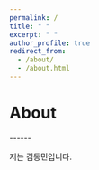 ```yaml
---
permalink: /
title: " "
excerpt: " "
author_profile: true
redirect_from: 
  - /about/
  - /about.html
---
```


<h1>About</h1>
------

저는 김동민입니다.

<!-- 저는 조선대학교 컴퓨터공학과 [스마트네트워킹 연구실](https://sites.google.com/view/smart-networking/member)에서 석사 과정에 진학 중이며, 차세대 무선통신과 심층 강화학습을 활용한 대규모 MIMO 시스템 최적화에 관심을 가지고 있습니다. 저의 주요 연구는 차세대 무선통신 시스템의 효율성 향상 및 무선 자원 문제 해결하기 위한 심층강화학습 기반의 자원 할당연구 입니다.

연구실에서 저의 역할은 심층 강화학습, 대규모 MIMO, 소프트웨어 정의 라디오, 자원 할당 영역에 대한 연구 조교를 담당하고 있으며, 비공식적으로 IoT 및 ICT 시스템 개발 및 연구를 수행하고 있습니다. 대외적으로 나주에 위치한 세지중학교에서 기초 프로그래밍을 주제로 소프트웨어 개발 강사로 5개월 간 근무한 경험이 있습니다. 저의 동기부여는 음악, 디자인 그리고 저의 개발 및 연구 경험을 정리하고 공유할 수 있는 [기술 블로그](https://young-it-time.tistory.com/)와 [소프트웨어 정의 라디오 데모 채널](https://www.youtube.com/channel/UCZI9JfPn_Nk6HVkl2aAj4xA)을 운영하는 것입니다. -->


<!-- I am a computer science and engineering MS student at Chosun University's Department of [Smart Networking Lab](https://sites.google.com/view/smart-networking/member) specializing in next-generation wireless networks with a keen interest in using deep reinforcement learning to optimize massive MIMO systems. My research is focused on applying deep reinforcement learning techniques to wireless resource allocation problems.

Part of my role at university is being a Researching Assistant for the Deep reinforcement learning, Massive MIMO, and Resouce allocation areas. Outside of university, I also have experience as a software development tutor teaching middle school students a wide range of basic programming at Seji middle school for 5 months. My other motivations include music, design, and making [technical Blog](https://young-it-time.tistory.com/) and [SDR demo channel](https://www.youtube.com/channel/UCZI9JfPn_Nk6HVkl2aAj4xA). -->

<!-- This is the front page of a website that is powered by the [academicpages template](https://github.com/academicpages/academicpages.github.io) and hosted on GitHub pages. [GitHub pages](https://pages.github.com) is a free service in which websites are built and hosted from code and data stored in a GitHub repository, automatically updating when a new commit is made to the respository. This template was forked from the [Minimal Mistakes Jekyll Theme](https://mmistakes.github.io/minimal-mistakes/) created by Michael Rose, and then extended to support the kinds of content that academics have: publications, talks, teaching, a portfolio, blog posts, and a dynamically-generated CV. You can fork [this repository](https://github.com/academicpages/academicpages.github.io) right now, modify the configuration and markdown files, add your own PDFs and other content, and have your own site for free, with no ads! An older version of this template powers my own personal website at [stuartgeiger.com](http://stuartgeiger.com), which uses [this Github repository](https://github.com/staeiou/staeiou.github.io).

A data-driven personal website
======
Like many other Jekyll-based GitHub Pages templates, academicpages makes you separate the website's content from its form. The content & metadata of your website are in structured markdown files, while various other files constitute the theme, specifying how to transform that content & metadata into HTML pages. You keep these various markdown (.md), YAML (.yml), HTML, and CSS files in a public GitHub repository. Each time you commit and push an update to the repository, the [GitHub pages](https://pages.github.com/) service creates static HTML pages based on these files, which are hosted on GitHub's servers free of charge.

Many of the features of dynamic content management systems (like Wordpress) can be achieved in this fashion, using a fraction of the computational resources and with far less vulnerability to hacking and DDoSing. You can also modify the theme to your heart's content without touching the content of your site. If you get to a point where you've broken something in Jekyll/HTML/CSS beyond repair, your markdown files describing your talks, publications, etc. are safe. You can rollback the changes or even delete the repository and start over -- just be sure to save the markdown files! Finally, you can also write scripts that process the structured data on the site, such as [this one](https://github.com/academicpages/academicpages.github.io/blob/master/talkmap.ipynb) that analyzes metadata in pages about talks to display [a map of every location you've given a talk](https://academicpages.github.io/talkmap.html).

Getting started
======
1. Register a GitHub account if you don't have one and confirm your e-mail (required!)
1. Fork [this repository](https://github.com/academicpages/academicpages.github.io) by clicking the "fork" button in the top right. 
1. Go to the repository's settings (rightmost item in the tabs that start with "Code", should be below "Unwatch"). Rename the repository "[your GitHub username].github.io", which will also be your website's URL.
1. Set site-wide configuration and create content & metadata (see below -- also see [this set of diffs](http://archive.is/3TPas) showing what files were changed to set up [an example site](https://getorg-testacct.github.io) for a user with the username "getorg-testacct")
1. Upload any files (like PDFs, .zip files, etc.) to the files/ directory. They will appear at https://[your GitHub username].github.io/files/example.pdf.  
1. Check status by going to the repository settings, in the "GitHub pages" section

Site-wide configuration
------
The main configuration file for the site is in the base directory in [_config.yml](https://github.com/academicpages/academicpages.github.io/blob/master/_config.yml), which defines the content in the sidebars and other site-wide features. You will need to replace the default variables with ones about yourself and your site's github repository. The configuration file for the top menu is in [_data/navigation.yml](https://github.com/academicpages/academicpages.github.io/blob/master/_data/navigation.yml). For example, if you don't have a portfolio or blog posts, you can remove those items from that navigation.yml file to remove them from the header. 

Create content & metadata
------
For site content, there is one markdown file for each type of content, which are stored in directories like _publications, _talks, _posts, _teaching, or _pages. For example, each talk is a markdown file in the [_talks directory](https://github.com/academicpages/academicpages.github.io/tree/master/_talks). At the top of each markdown file is structured data in YAML about the talk, which the theme will parse to do lots of cool stuff. The same structured data about a talk is used to generate the list of talks on the [Talks page](https://academicpages.github.io/talks), each [individual page](https://academicpages.github.io/talks/2012-03-01-talk-1) for specific talks, the talks section for the [CV page](https://academicpages.github.io/cv), and the [map of places you've given a talk](https://academicpages.github.io/talkmap.html) (if you run this [python file](https://github.com/academicpages/academicpages.github.io/blob/master/talkmap.py) or [Jupyter notebook](https://github.com/academicpages/academicpages.github.io/blob/master/talkmap.ipynb), which creates the HTML for the map based on the contents of the _talks directory).

**Markdown generator**

I have also created [a set of Jupyter notebooks](https://github.com/academicpages/academicpages.github.io/tree/master/markdown_generator
) that converts a CSV containing structured data about talks or presentations into individual markdown files that will be properly formatted for the academicpages template. The sample CSVs in that directory are the ones I used to create my own personal website at stuartgeiger.com. My usual workflow is that I keep a spreadsheet of my publications and talks, then run the code in these notebooks to generate the markdown files, then commit and push them to the GitHub repository.

How to edit your site's GitHub repository
------
Many people use a git client to create files on their local computer and then push them to GitHub's servers. If you are not familiar with git, you can directly edit these configuration and markdown files directly in the github.com interface. Navigate to a file (like [this one](https://github.com/academicpages/academicpages.github.io/blob/master/_talks/2012-03-01-talk-1.md) and click the pencil icon in the top right of the content preview (to the right of the "Raw | Blame | History" buttons). You can delete a file by clicking the trashcan icon to the right of the pencil icon. You can also create new files or upload files by navigating to a directory and clicking the "Create new file" or "Upload files" buttons. 

Example: editing a markdown file for a talk
![Editing a markdown file for a talk](/images/editing-talk.png)

For more info
------
More info about configuring academicpages can be found in [the guide](https://academicpages.github.io/markdown/). The [guides for the Minimal Mistakes theme](https://mmistakes.github.io/minimal-mistakes/docs/configuration/) (which this theme was forked from) might also be helpful. -->

